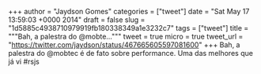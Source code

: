 
+++
author = "Jaydson Gomes"
categories = ["tweet"]
date = "Sat May 17 13:59:03 +0000 2014"
draft = false
slug = "1d5885c4938710979919fb180338349a1e3232c7"
tags = ["tweet"]
title = """Bah, a palestra do @mobte..."""
tweet = true
micro = true
tweet_url = "https://twitter.com/jaydson/status/467665605597081600"
+++
Bah, a palestra do @mobtec é de fato sobre performance. Uma das melhores que já vi #rsjs
